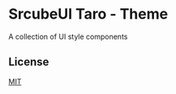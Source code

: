 # SrcubeUI Taro - Theme

A collection of UI style components

## License

[MIT](https://github.com/srcube/srcube-taro/blob/main/LICENSE.md)
